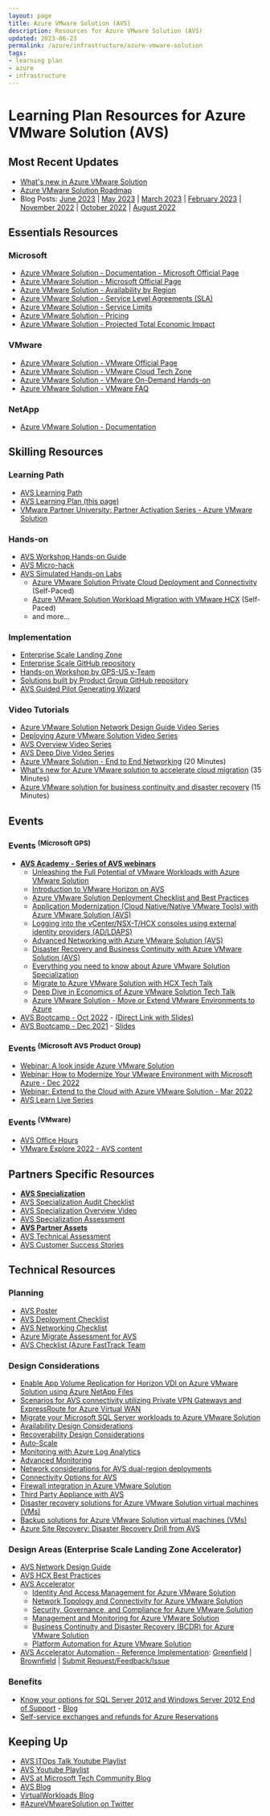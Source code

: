 ```yaml
---
layout: page
title: Azure VMware Solution (AVS)
description: Resources for Azure VMware Solution (AVS)
updated: 2023-06-23
permalink: /azure/infrastructure/azure-vmware-solution
tags: 
- learning plan
- azure
- infrastructure
---
```


# Learning Plan Resources for Azure VMware Solution (AVS)

## Most Recent Updates
* [What's new in Azure VMware Solution](https://learn.microsoft.com/en-us/azure/azure-vmware/azure-vmware-solution-platform-updates)
* [Azure VMware Solution Roadmap](https://aka.ms/avsroadmap)
* Blog Posts: [June 2023](https://techcommunity.microsoft.com/t5/azure-migration-and/azure-vmware-solution-june-2023-what-s-new-update/ba-p/3843932)
 | [May 2023](https://techcommunity.microsoft.com/t5/azure-migration-and/azure-vmware-solution-may-2023-what-s-new-update/ba-p/3815569)
 | [March 2023](https://techcommunity.microsoft.com/t5/azure-migration-and/azure-vmware-solution-march-2023-what-s-new-update/ba-p/3766739)
 | [February 2023](https://techcommunity.microsoft.com/t5/azure-migration-and/azure-vmware-solution-february-2023-what-s-new-update/ba-p/3734890)
 | [November 2022](https://azure.microsoft.com/en-us/blog/announcing-more-azure-vmware-solution-enhancements/)
 | [October 2022](https://techcommunity.microsoft.com/t5/azure-migration-and/what-s-new-in-azure-vmware-solution-october-2022/ba-p/3645077)
 | [August 2022](https://azure.microsoft.com/en-us/blog/announcing-new-enhancements-for-azure-vmware-solution/)

## Essentials Resources

### Microsoft
* [Azure VMware Solution - Documentation - Microsoft Official Page](https://learn.microsoft.com/en-us/azure/azure-vmware/)
* [Azure VMware Solution - Microsoft Official Page](https://azure.microsoft.com/en-us/services/azure-vmware/)
* [Azure VMware Solution - Availability by Region](https://azure.microsoft.com/en-us/global-infrastructure/services/?products=azure-vmware&regions=all)
* [Azure VMware Solution - Service Level Agreements (SLA)](https://azure.microsoft.com/en-us/support/legal/sla/azure-vmware/v1_1/)
* [Azure VMware Solution - Service Limits](https://learn.microsoft.com/en-us/azure/azure-resource-manager/management/azure-subscription-service-limits#azure-vmware-solution-limits)
* [Azure VMware Solution - Pricing](https://azure.microsoft.com/en-us/pricing/details/azure-vmware/)
* [Azure VMware Solution - Projected Total Economic Impact](https://aka.ms/AVSTEIReport)

### VMware
* [Azure VMware Solution - VMware Official Page](https://cloud.vmware.com/azure-vmware-solution)
* [Azure VMware Solution - VMware Cloud Tech Zone](https://vmc.techzone.vmware.com/azure-vmware-solution)
* [Azure VMware Solution - VMware On-Demand Hands-on](https://aka.ms/AVSHOL)
* [Azure VMware Solution - VMware FAQ](https://www.vmware.com/content/dam/digitalmarketing/vmware/en/pdf/partners/vmw-faq-temp.pdf)

### NetApp
* [Azure VMware Solution - Documentation](https://docs.netapp.com/us-en/netapp-solutions/ehc/azure/index.html)

## Skilling Resources
### Learning Path
* [AVS Learning Path](https://aka.ms/avslearn)
* [AVS Learning Plan (this page)](https://aka.ms/AVSLearningPlan)
* [VMware Partner University: Partner Activation Series - Azure VMware Solution](https://partneruniversity.vmware.com/site/program.do?dispatch=showCourseSession&id=f0b0e6cf-03f0-11ec-8643-0cc47adeb5f8)

### Hands-on
* [AVS Workshop Hands-on Guide](https://aka.ms/AVSHub)
* [AVS Micro-hack](https://aka.ms/AVSMicroHack)
* [AVS Simulated Hands-on Labs](https://aka.ms/AVSHOL)
  * [Azure VMware Solution Private Cloud Deployment and Connectivity](http://labs.hol.vmware.com/HOL/catalogs/lab/9051) (Self-Paced)
  * [Azure VMware Solution Workload Migration with VMware HCX](https://labs.hol.vmware.com/HOL/catalogs/lab/9433) (Self-Paced)
  * and more...

### Implementation
* [Enterprise Scale Landing Zone](https://aka.ms/AVSEnterpriseScale)
* [Enterprise Scale GitHub repository](https://aka.ms/AVSEnterpriseScaleRepo)
* [Hands-on Workshop by GPS-US v-Team](https://aka.ms/AVSHub)
* [Solutions built by Product Group GitHub repository](https://github.com/Azure/azure-vmware-solution)
* [AVS Guided Pilot Generating Wizard](https://aka.ms/avsguidedpilot)

### Video Tutorials
* [Azure VMware Solution Network Design Guide Video Series](https://www.youtube.com/playlist?list=PLjt5SKzX1iI-pevOBGUg9L7dNZv6N7_9g)
* [Deploying Azure VMware Solution Video Series](https://vmc.techzone.vmware.com/deploying-azure-vmware-solution)
* [AVS Overview Video Series](https://aka.ms/AVSTechOverview)
* [AVS Deep Dive Video Series](https://aka.ms/AVSDeepDive)
* [Azure VMware Solution - End to End Networking](https://www.youtube.com/watch?v=6_LYsYicacs) (20 Minutes)
* [What's new for Azure VMware solution to accelerate cloud migration](https://www.youtube.com/watch?v=k0UaEqgTPdo&t=733s) (35 Minutes)
* [Azure VMware solution for business continuity and disaster recovery](https://www.youtube.com/watch?v=rhTgVqR4pps) (15 Minutes)


## Events 
### Events <sup>(Microsoft GPS)</sup>
* [**AVS Academy - Series of AVS webinars**](https://aka.ms/AVSacademy)
  * [Unleashing the Full Potential of VMware Workloads with Azure VMware Solution](https://msuspartners.eventbuilder.com/event/70967?source=AVSAcademy)
  * [Introduction to VMware Horizon on AVS](https://msuspartners.eventbuilder.com/event/71309?source=AVSAcademy)
  * [Azure VMware Solution Deployment Checklist and Best Practices](https://msuspartners.eventbuilder.com/event/69755?source=AVSAcademy)
  * [Application Modernization (Cloud Native/Native VMware Tools) with Azure VMware Solution (AVS)](https://msuspartners.eventbuilder.com/event/63837?source=AVSAcademy)
  * [Logging into the vCenter/NSX-T/HCX consoles using external identity providers (AD/LDAPS)](https://msuspartners.eventbuilder.com/event/68299?source=AVSAcademy)
  * [Advanced Networking with Azure VMware Solution (AVS)](https://msuspartners.eventbuilder.com/event/63836?source=AVSAcademy)
  * [Disaster Recovery and Business Continuity with Azure VMware Solution (AVS)](https://msuspartners.eventbuilder.com/event/63835?source=AVSAcademy)
  * [Everything you need to know about Azure VMware Solution Specialization](https://msuspartners.eventbuilder.com/event/65447?source=AVSAcademy)
  * [Migrate to Azure VMware Solution with HCX Tech Talk](https://msuspartners.eventbuilder.com/event/62040?source=AVSAcademy)
  * [Deep Dive in Economics of Azure VMware Solution Tech Talk](https://msuspartners.eventbuilder.com/event/55981?source=AVSAcademy)
  * [Azure VMware Solution - Move or Extend VMware Environments to Azure](https://msuspartners.eventbuilder.com/event/40430)
* [AVS Bootcamp - Oct 2022](https://aka.ms/AVSBootCamp2022) - [(Direct Link with Slides)](https://partner.microsoft.com/en-US/asset/collection/oct-2022-microsoft-azure-vmware-solution-avs-boot-camp#/)
* [AVS Bootcamp - Dec 2021](https://msuspartners.eventbuilder.com/GPSAzureVMwareSolutionBootCamp) - [Slides](https://aka.ms/mpn/decks/avs)

### Events <sup>(Microsoft AVS Product Group)</sup>
* [Webinar: A look inside Azure VMware Solution](https://info.microsoft.com/ww-landing-get-started-with-azure-vmware-solution-a-look-inside.html?lcid=en-us)
* [Webinar: How to Modernize Your VMware Environment with Microsoft Azure - Dec 2022](https://aka.ms/AVS-Webinar22)
* [Webinar: Extend to the Cloud with Azure VMware Solution - Mar 2022](https://aka.ms/AzureVMwareSolution2022)
* [AVS Learn Live Series](https://aka.ms/learnlive-run-vmware-workloads-azure-vmware-solution)

### Events <sup>(VMware)</sup>
* [AVS Office Hours](https://aka.ms/AVSOfficeHours)
* [VMware Explore 2022 - AVS content](https://www.vmware.com/explore/video-library.html#product=%22Azure%20VMware%20Solution%22&year=2022)


## Partners Specific Resources
* [**AVS Specialization**](https://aka.ms/AVSSpecial)
* [AVS Specialization Audit Checklist](https://aka.ms/AVSAdvSpecAudit)
* [AVS Specialization Overview Video](https://aka.ms/AVSAdvSpecVideo)
* [AVS Specialization Assessment](https://aka.ms/AVSAdvSpecAssess)
* [**AVS Partner Assets**](https://aka.ms/AVSPartnerAssets)
* [AVS Technical Assessment](https://partner.microsoft.com/en-nl/asset/collection/azure-vmware-solution-avs-technical-assessment#/)
* [AVS Customer Success Stories](https://aka.ms/AVSCustomerSuccess)

## Technical Resources

### Planning 
* [AVS Poster](https://www.vmware.com/content/dam/digitalmarketing/vmware/en/pdf/docs/vmw-avs-logical-design-deployment-connectivity.pdf)
* [AVS Deployment Checklist](https://learn.microsoft.com/en-us/azure/azure-vmware/production-ready-deployment-steps)
* [AVS Networking Checklist](https://learn.microsoft.com/en-us/azure/azure-vmware/tutorial-network-checklist)
* [Azure Migrate Assessment for AVS](https://learn.microsoft.com/en-us/azure/migrate/how-to-create-azure-vmware-solution-assessment)
* [AVS Checklist (Azure FastTrack Team](https://aka.ms/avschecklists)

### Design Considerations
* [Enable App Volume Replication for Horizon VDI on Azure VMware Solution using Azure NetApp Files](https://techcommunity.microsoft.com/t5/azure-migration-and/enable-app-volume-replication-for-horizon-vdi-on-azure-vmware/ba-p/3798178)
* [Scenarios for AVS connectivity utilizing Private VPN Gateways and ExpressRoute for Azure Virtual WAN](https://techcommunity.microsoft.com/t5/fasttrack-for-azure/scenarios-for-avs-connectivity-utilizing-private-vpn-gateways/ba-p/3831493)
* [Migrate your Microsoft SQL Server workloads to Azure VMware Solution](https://techcommunity.microsoft.com/t5/azure-migration-and/migrate-your-microsoft-sql-server-workloads-to-azure-vmware/ba-p/3776447)
* [Availability Design Considerations](https://techcommunity.microsoft.com/t5/azure-migration-and/azure-vmware-solution-availability-design-considerations/ba-p/3682915)
* [Recoverability Design Considerations](https://techcommunity.microsoft.com/t5/azure-migration-and/azure-vmware-solution-recoverability-design-considerations/ba-p/3746509)
* [Auto-Scale](https://techcommunity.microsoft.com/t5/azure-migration-and/azure-vmware-solution-auto-scale/ba-p/3690186)
* [Monitoring with Azure Log Analytics](https://techcommunity.microsoft.com/t5/azure-migration-and/monitoring-azure-vmware-solution-with-log-analytics/ba-p/3720515)
* [Advanced Monitoring](https://techcommunity.microsoft.com/t5/azure-migration-and/azure-vmware-solution-advanced-monitoring/ba-p/3686560)
* [Network considerations for AVS dual-region deployments](https://github.com/Azure/Enterprise-Scale-for-AVS/blob/main/BrownField/Networking/Concepts/Connectivity-Multi-region/dual-region-hub-spoke.md)
* [Connectivity Options for AVS](https://github.com/Azure/Enterprise-Scale-for-AVS/blob/main/BrownField/Networking/Concepts/Connectivity-Single-region/Implementation-Options.md)
* [Firewall integration in Azure VMware Solution](https://techcommunity.microsoft.com/t5/azure-migration-and/firewall-integration-in-azure-vmware-solution/ba-p/2254961)
* [Third Party Appliance with AVS](https://techcommunity.microsoft.com/t5/azure-migration/azure-vmware-solution-avs-connecting-3rd-party-networking-and/ba-p/1524297)
* [Disaster recovery solutions for Azure VMware Solution virtual machines (VMs)](https://learn.microsoft.com/en-us/azure/azure-vmware/ecosystem-disaster-recovery-vms)
* [Backup solutions for Azure VMware Solution virtual machines (VMs)](https://learn.microsoft.com/en-us/azure/azure-vmware/ecosystem-back-up-vms)
* [Azure Site Recovery: Disaster Recovery Drill from AVS](https://learn.microsoft.com/en-us/azure/site-recovery/avs-tutorial-dr-drill-azure)

### Design Areas (Enterprise Scale Landing Zone Accelerator)
* [AVS Network Design Guide](https://aka.ms/avs-design-basics)
* [AVS HCX Best Practices](https://aka.ms/AVSHCX)
* [AVS Accelerator](https://aka.ms/AVSAccelerator)
  * [Identity And Access Management for Azure VMware Solution](https://learn.microsoft.com/en-us/azure/cloud-adoption-framework/scenarios/azure-vmware/eslz-identity-and-access-management)
  * [Network Topology and Connectivity for Azure VMware Solution](https://learn.microsoft.com/en-us/azure/cloud-adoption-framework/scenarios/azure-vmware/eslz-network-topology-connectivity)
  * [Security, Governance, and Compliance for Azure VMware Solution](https://learn.microsoft.com/en-us/azure/cloud-adoption-framework/scenarios/azure-vmware/eslz-security-governance-and-compliance)
  * [Management and Monitoring for Azure VMware Solution](https://learn.microsoft.com/en-us/azure/cloud-adoption-framework/scenarios/azure-vmware/eslz-management-and-monitoring)
  * [Business Continuity and Disaster Recovery (BCDR) for Azure VMware Solution](https://learn.microsoft.com/en-us/azure/cloud-adoption-framework/scenarios/azure-vmware/eslz-business-continuity-and-disaster-recovery)
  * [Platform Automation for Azure VMware Solution](https://learn.microsoft.com/en-us/azure/cloud-adoption-framework/scenarios/azure-vmware/eslz-platform-automation-and-devops)
* [AVS Accelerator Automation - Reference Implementation](https://aka.ms/avsacceleratorautomation): [Greenfield](https://github.com/Azure/Enterprise-Scale-for-AVS/tree/main/AVS-Landing-Zone/GreenField) | [Brownfield](https://github.com/Azure/Enterprise-Scale-for-AVS/blob/main/BrownField) | [Submit Request/Feedback/Issue](https://github.com/Azure/Enterprise-Scale-for-AVS/issues/new)

### Benefits
* [Know your options for SQL Server 2012 and Windows Server 2012 End of Support](https://www.microsoft.com/en-us/windows-server/extended-security-updates) - [Blog](https://cloudblogs.microsoft.com/sqlserver/2021/07/14/know-your-options-for-sql-server-2012-and-windows-server-2012-end-of-support/)
* [Self-service exchanges and refunds for Azure Reservations](https://learn.microsoft.com/en-us/azure/cost-management-billing/reservations/exchange-and-refund-azure-reservations)


## Keeping Up
* [AVS ITOps Talk Youtube Playlist](https://aka.ms/avschannel)
* [AVS Youtube Playlist](https://aka.ms/AVSPlayList)
* [AVS at Microsoft Tech Community Blog](https://techcommunity.microsoft.com/t5/azure-migration/bg-p/AzureMigrationBlog)
* [AVS Blog](https://avs.ms)
* [VirtualWorkloads Blog](https://www.virtualworkloads.com/)
* [#AzureVMwareSolution on Twitter](https://twitter.com/hashtag/azurevmwaresolution)
